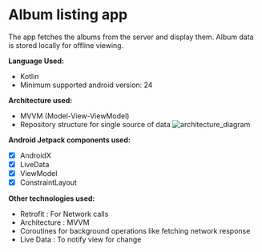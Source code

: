 <h1>Album listing app</h1>

The app fetches the albums from the server and display them.
Album data is stored locally for offline viewing.

**Language Used:**
-  Kotlin
-  Minimum supported android version: 24

**Architecture used:**
- MVVM (Model-View-ViewModel)
- Repository structure for single source of data
![architecture_diagram](https://user-images.githubusercontent.com/49024322/133936075-eb06d675-2841-4b40-8a1a-b5bb9533222b.png)


**Android Jetpack components used:**
- [x] AndroidX
- [x] LiveData
- [x] ViewModel
- [x] ConstraintLayout

**Other technologies used:**
-  Retrofit : For Network calls
-  Architecture : MVVM
-  Coroutines for background operations like fetching network response
-  Live Data : To notify view for change
